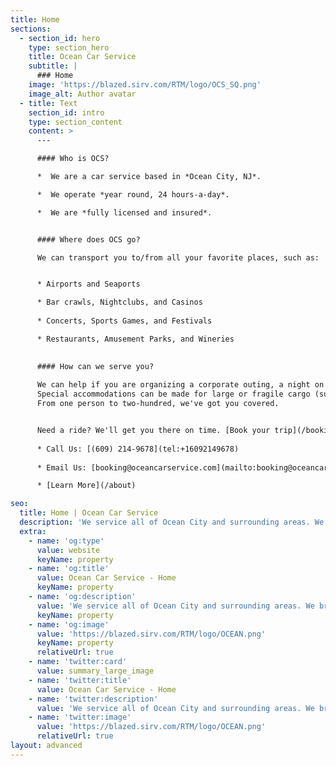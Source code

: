 ```yaml
---
title: Home
sections:
  - section_id: hero
    type: section_hero
    title: Ocean Car Service
    subtitle: |
      ### Home
    image: 'https://blazed.sirv.com/RTM/logo/OCS_SQ.png'
    image_alt: Author avatar
  - title: Text
    section_id: intro
    type: section_content
    content: >
      ---

      #### Who is OCS?

      *  We are a car service based in *Ocean City, NJ*.

      *  We operate *year round, 24 hours-a-day*.

      *  We are *fully licensed and insured*.


      #### Where does OCS go?

      We can transport you to/from all your favorite places, such as: 


      * Airports and Seaports

      * Bar crawls, Nightclubs, and Casinos
  
      * Concerts, Sports Games, and Festivals

      * Restaurants, Amusement Parks, and Wineries
  

      #### How can we serve you?
      
      We can help if you are organizing a corporate outing, a night on the town with friends, or even a cruise/flight.
      Special accommodations can be made for large or fragile cargo (such as surfboards), large groups, and round-trips.
      From one person to two-hundred, we've got you covered.


      Need a ride? We'll get you there on time. [Book your trip](/booking).
      
      * Call Us: [(609) 214-9678](tel:+16092149678)
      
      * Email Us: [booking@oceancarservice.com](mailto:booking@oceancarservice.com)

      * [Learn More](/about)

seo:
  title: Home | Ocean Car Service
  description: 'We service all of Ocean City and surrounding areas. We bring passengers to bars, weddings, sports events, concerts, airports, or really anywhere they need to get to.'
  extra:
    - name: 'og:type'
      value: website
      keyName: property
    - name: 'og:title'
      value: Ocean Car Service - Home
      keyName: property
    - name: 'og:description'
      value: 'We service all of Ocean City and surrounding areas. We bring passengers to bars, weddings, sports events, concerts, airports, or really anywhere they need to get to.'
      keyName: property
    - name: 'og:image'
      value: 'https://blazed.sirv.com/RTM/logo/OCEAN.png'
      keyName: property
      relativeUrl: true
    - name: 'twitter:card'
      value: summary_large_image
    - name: 'twitter:title'
      value: Ocean Car Service - Home
    - name: 'twitter:description'
      value: 'We service all of Ocean City and surrounding areas. We bring passengers to bars, weddings, sports events, concerts, airports, or really anywhere they need to get to.'
    - name: 'twitter:image'
      value: 'https://blazed.sirv.com/RTM/logo/OCEAN.png'
      relativeUrl: true
layout: advanced
---
```

